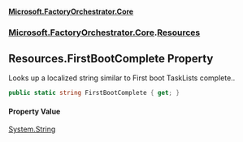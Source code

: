 #### [Microsoft.FactoryOrchestrator.Core](./Microsoft-FactoryOrchestrator-Core.md 'Microsoft.FactoryOrchestrator.Core')
### [Microsoft.FactoryOrchestrator.Core](./Microsoft-FactoryOrchestrator-Core.md 'Microsoft.FactoryOrchestrator.Core').[Resources](./Microsoft-FactoryOrchestrator-Core-Resources.md 'Microsoft.FactoryOrchestrator.Core.Resources')
## Resources.FirstBootComplete Property
Looks up a localized string similar to First boot TaskLists complete..  
```csharp
public static string FirstBootComplete { get; }
```
#### Property Value
[System.String](https://docs.microsoft.com/en-us/dotnet/api/System.String 'System.String')  
